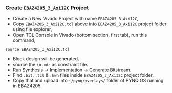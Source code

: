 ### Create `EBAZ4205_3_AxiI2C` Project
- Create a New Vivado Project with name `EBAZ4205_3_AxiI2C`,
- Copy `EBAZ4205_3_AxiI2C.tcl` above into `EBAZ4205_3_AxiI2C` project folder using file explorer,
- Open TCL Console in Vivado (bottom section, first tab), run this command,
```
source EBAZ4205_3_AxiI2C.tcl
```
- Block design will be generated.
- source the `io.xdc` as constraint file.
- Run Synthesis -> Implementation -> Generate Bitstream.
- Find `.bit`, `.tcl` & `.hwh` files inside `EBAZ4205_3_AxiI2C` project folder.
- Copy that and upload into `~/pynq/overlays/` folder of PYNQ OS running in EBAZ4205.